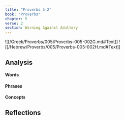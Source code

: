 ```yaml
---
title: "Proverbs 5:2"
book: "Proverbs"
chapter: 5
verse: 2
section: Warning Against Adultery
---
```

![[/Greek/Proverbs/005/Proverbs-005-002G.md#Text]]
![[/Hebrew/Proverbs/005/Proverbs-005-002H.md#Text]]

## Analysis

#### Words

#### Phrases

#### Concepts

## Reflections
